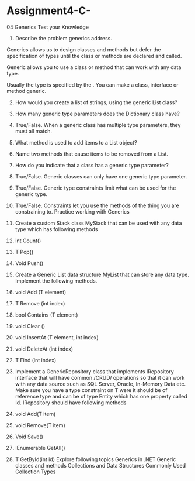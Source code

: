 # Assignment4-C-


04 Generics
Test your Knowledge

1. Describe the problem generics address.

Generics allows us to design classes and methods but defer the specification of types until the class or methods are declared and called.

Generic allows you to use a class or method that can work with any data type.  

Usually the type is specified by the <T>.  You can make a class, interface or method generic.

2. How would you create a list of strings, using the generic List class?



3. How many generic type parameters does the Dictionary class have?
4. True/False. When a generic class has multiple type parameters, they must all match.
5. What method is used to add items to a List object?
6. Name two methods that cause items to be removed from a List.
7. How do you indicate that a class has a generic type parameter?
8. True/False. Generic classes can only have one generic type parameter.
9. True/False. Generic type constraints limit what can be used for the generic type.
10. True/False. Constraints let you use the methods of the thing you are constraining to.
Practice working with Generics
1. Create a custom Stack class MyStack<T> that can be used with any data type which
has following methods
1. int Count()
2. T Pop()
3. Void Push()
2. Create a Generic List data structure MyList<T> that can store any data type.
Implement the following methods.
1. void Add (T element)
2. T Remove (int index)
3. bool Contains (T element)
4. void Clear ()
5. void InsertAt (T element, int index)
6. void DeleteAt (int index)
7. T Find (int index)
3. Implement a GenericRepository<T> class that implements IRepository<T> interface
that will have common /CRUD/ operations so that it can work with any data source
such as SQL Server, Oracle, In-Memory Data etc. Make sure you have a type constraint
on T were it should be of reference type and can be of type Entity which has one
property called Id. IRepository<T> should have following methods
1. void Add(T item)
2. void Remove(T item)
3. Void Save()
4. IEnumerable<T> GetAll()
5. T GetById(int id)
Explore following topics
Generics in .NET
Generic classes and methods
Collections and Data Structures
Commonly Used Collection Types
